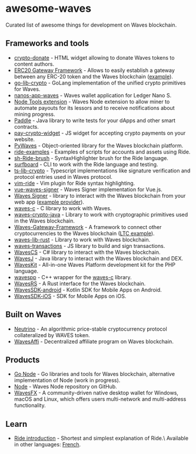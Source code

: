 # awesome-waves

Curated list of awesome things for development on Waves blockchain.

## Frameworks and tools

- [crypto-donate](https://github.com/vlzhr/crypto-donate) - HTML widget allowing to donate Waves tokens to content authors.
- [ERC20 Gateway Framework](https://github.com/PyWaves/Waves-ERC20-Gateway) - Allows to easily establish a gateway between any ERC-20 token and the Waves blockchain ([example](https://github.com/iammortimer/TN-WAVES-Gateway)).
- [go-lib-crypto](https://github.com/wavesplatform/go-lib-crypto) - GoLang implementation of the unified crypto primitives for Waves.
- [nanos-app-waves](https://github.com/wavesplatform/nanos-app-waves) - Waves wallet application for Ledger Nano S.
- [Node Tools extension](https://github.com/msmolyakov/waves-node-tools-extension) - Waves Node extension to allow miner to automate payouts for its lessors and to receive notifications about mining progress.
- [Paddle](https://github.com/msmolyakov/paddle) - Java library to write tests for your dApps and other smart contracts.
- [pay-crypto-widget](https://github.com/vlzhr/pay-crypto-widget) - JS widget for accepting crypto payments on your website.
- [PyWaves](https://github.com/PyWaves/PyWaves) - Object-oriented library for the Waves blockchain platform.
- [ride-examples](https://github.com/wavesplatform/ride-examples) - Examples of scripts for accounts and assets using Ride.
- [sh-Ride-brush](https://github.com/msmolyakov/sh-Ride-brush) - SyntaxHighlighter brush for the Ride language.
- [surfboard](https://github.com/wavesplatform/Surfboard) - CLI to work with the Ride language and testing.
- [ts-lib-crypto](https://github.com/wavesplatform/ts-lib-crypto) - Typescript implementations like signature verification and protocol entries used in Waves protocol.
- [vim-ride](https://github.com/rosmanov/vim-ride) - Vim plugin for Ride syntax highlighting.
- [vue-waves-signer](https://github.com/opensolutionsweb3/vue-waves-signer) - Waves Signer implementation for Vue.js.
- [Waves Signer](https://github.com/wavesplatform/signer) - library to interact with the Waves blockchain from your web app ([example provider](https://github.com/waves-exchange/provider-web)).
- [waves-c](https://github.com/wavesplatform/waves-c) - C library to work with Waves.
- [waves-crypto-java](https://github.com/msmolyakov/waves-crypto-java) - Library to work with cryptographic primitives used in the Waves blockchain.
- [Waves-Gateway-Framework](https://github.com/jansenmarc/WavesGatewayFramework) - A framework to connect other cryptocurrencies to the Waves blockchain ([LTC example](https://github.com/jansenmarc/WavesGatewayLTCExample)).
- [waves-lib-rust](https://github.com/waves-rust/waves-lib-rust) - Library to work with Waves blockchain.
- [waves-transactions](https://github.com/wavesplatform/waves-transactions) - JS library to build and sign transactions.
- [WavesCS](https://github.com/wavesplatform/WavesCS) - C# library to interact with the Waves blockchain.
- [WavesJ](https://github.com/wavesplatform/WavesJ) - Java library to interact with the Waves blockchain and DEX.
- [WavesKit](https://github.com/deemru/WavesKit) - All-in-one Waves Platform development kit for the PHP language.
- [wavespp](https://github.com/wavesplatform/wavespp) - C++ wrapper for the [waves-c](https://github.com/wavesplatform/waves-c) library.
- [WavesRS](https://github.com/petermz/WavesRs) - A Rust interface for the Waves blockchain.
- [WavesSDK-android](https://github.com/wavesplatform/WavesSDK-android) - Kotlin SDK for Mobile Apps on Android.
- [WavesSDK-iOS](https://github.com/wavesplatform/WavesSDK-iOS) - SDK for Mobile Apps on iOS.

## Built on Waves

- [Neutrino](https://github.com/ventuary-lab/neutrino-contract) - An algorithmic price-stable cryptocurrency protocol collateralized by WAVES token.
- [WavesAffi](https://github.com/bettexproject/WavesAffi) - Decentralized affiliate program on Waves blockchain.

## Products

- [Go Node](https://github.com/wavesplatform/gowaves) - Go libraries and tools for Waves blockchain, alternative implementation of Node (work in progress).
- [Node](https://github.com/wavesplatform/Waves) - Waves Node repository on GitHub.
- [WavesFX](https://github.com/wavesfx/wavesfx) - A community-driven native desktop wallet for Windows, macOS and Linux, which offers users multi-network and multi-address functionality.

## Learn

- [Ride introduction](https://github.com/wavesplatform/ride-introduction) - Shortest and simplest explanation of Ride.\ Available in other languages: [French](https://medium.com/@crashartifacts/introduction-%C3%A0-ride-ad6c413f98ee).
